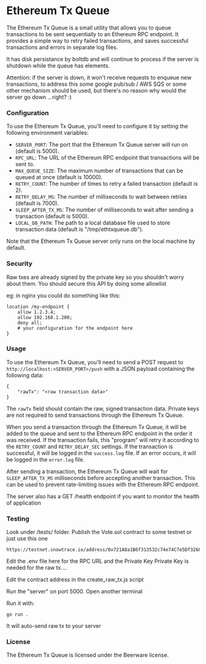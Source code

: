 # Ethereum Tx Queue

The Ethereum Tx Queue is a small utility that allows you to queue transactions to be sent sequentially to an Ethereum RPC endpoint. It provides a simple way to retry failed transactions, and saves successful transactions and errors in separate log files. 

It has disk persistance by boltdb and will continue to process if the server is shutdown while the queue has elements.

Attention: if the server is down, it won't receive requests to enqueue new transactions, to address this some google pub/sub / AWS SQS or some other mechanism should be used, but there's no reason why would the server go down ...right? :)

### Configuration

To use the Ethereum Tx Queue, you'll need to configure it by setting the following environment variables:

- `SERVER_PORT`: The port that the Ethereum Tx Queue server will run on (default is 5000).
- `RPC_URL`: The URL of the Ethereum RPC endpoint that transactions will be sent to.
- `MAX_QUEUE_SIZE`: The maximum number of transactions that can be queued at once (default is 10000).
- `RETRY_COUNT`: The number of times to retry a failed transaction (default is 2).
- `RETRY_DELAY_MS`: The number of milliseconds to wait between retries (default is 7000).
- `SLEEP_AFTER_TX_MS`: The number of milliseconds to wait after sending a transaction (default is 5000).
- `LOCAL_DB_PATH`: The path to a local database file used to store transaction data (default is "/tmp/ethtxqueue.db").

Note that the Ethereum Tx Queue server only runs on the local machine by default.

### Security

Raw txes are already signed by the private key so you shouldn't worry about them.
You should secure this API by doing some allowlist

eg: in nginx you could do something like this:

~~~~
location /my-endpoint {
    allow 1.2.3.4;
    allow 192.168.1.200;
    deny all;
    # your configuration for the endpoint here
}
~~~~

### Usage

To use the Ethereum Tx Queue, you'll need to send a POST request to `http://localhost:<SERVER_PORT>/push` with a JSON payload containing the following data:

```
{
    "rawTx": "<raw transaction data>"
}
```

The `rawTx` field should contain the raw, signed transaction data. Private keys are not required to send transactions through the Ethereum Tx Queue.

When you send a transaction through the Ethereum Tx Queue, it will be added to the queue and sent to the Ethereum RPC endpoint in the order it was received. If the transaction fails, this "program" will retry it according to the `RETRY_COUNT` and `RETRY_DELAY_SEC` settings. If the transaction is successful, it will be logged in the `success.log` file. If an error occurs, it will be logged in the `error.log` file.

After sending a transaction, the Ethereum Tx Queue will wait for `SLEEP_AFTER_TX_MS` milliseconds before accepting another transaction. This can be used to prevent rate-limiting issues with the Ethereum RPC endpoint.

The server also has a GET /health endpoint if you want to monitor the health of application

### Testing

Look under /tests/ folder. Publish the Vote.sol contract to some testnet or just use this one

~~~~
https://testnet.snowtrace.io/address/0x721A8a1B6f313532c74e74C7e5Df3268f9B23917
~~~~


Edit the .env file here for the RPC URL and the Private Key
Private Key is needed for the raw tx.... 

Edit the contract address in the create_raw_tx.js script

Run the "server" on port 5000. Open another terminal

Run it with: 
~~~~
go run .
~~~~

It will auto-send raw tx to your server

### License

The Ethereum Tx Queue is licensed under the Beerware license.